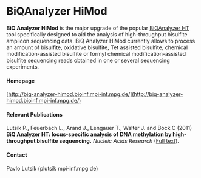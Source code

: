 # BiQAnalyzer HiMod

__BiQ Analyzer HiMod__ is the major upgrade of the popular [BiQAnalyzer HT](http://biq-analyzer-ht.bioinf.mpi-inf.mpg.de/) tool specifically designed to aid the analysis of high-throughput bisulfite amplicon sequencing data. BiQ Analyzer HiMod currently allows to process an amount of bisulfite, oxidative bisulfite, Tet assisted bisulfite, chemical modification-assisted bisulfite or formyl chemical modification-assisted bisulfite sequencing reads obtained in one or several sequencing experiments.

#### Homepage
[http://biq-analyzer-himod.bioinf.mpi-inf.mpg.de/](http://biq-analyzer-himod.bioinf.mpi-inf.mpg.de/)

#### Relevant Publications
Lutsik P., Feuerbach L., Arand J., Lengauer T., Walter J. and Bock C (2011) __BiQ Analyzer HT: locus-specific analysis of DNA methylation by high-throughput bisulfite sequencing.__ <i>Nucleic Acids Research</i> ([Full text](http://nar.oxfordjournals.org/content/early/2011/05/11/nar.gkr312.full)).

#### Contact
Pavlo Lutsik (plutsik <at> mpi-inf.mpg <dot> de)

